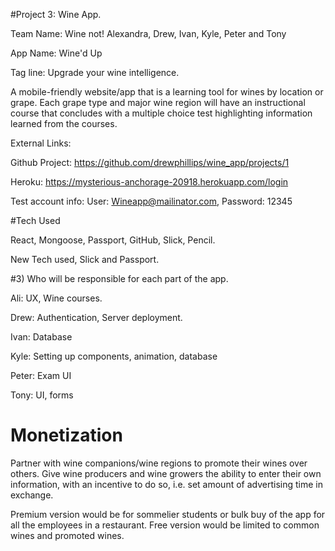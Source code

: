 #Project 3: Wine App.

Team Name: Wine not! Alexandra, Drew, Ivan, Kyle, Peter and Tony

App Name: Wine'd Up

Tag line: Upgrade your wine intelligence.

A mobile-friendly website/app that is a learning tool for wines by location or grape. Each grape type and major wine region will have an instructional course that concludes with a multiple choice test highlighting information learned from the courses. 

External Links:

Github Project: https://github.com/drewphillips/wine_app/projects/1

Heroku: https://mysterious-anchorage-20918.herokuapp.com/login

Test account info:
User: Wineapp@mailinator.com,
Password: 12345


#Tech Used

React, Mongoose, Passport, GitHub, Slick, Pencil.

New Tech used, Slick and Passport.

#3) Who will be responsible for each part of the app.

Ali: UX, Wine courses.

Drew: Authentication, Server deployment. 

Ivan: Database

Kyle: Setting up components, animation, database

Peter: Exam UI

Tony: UI, forms

#   Monetization

Partner with wine companions/wine regions to promote their wines over others. Give wine producers and wine growers the ability to enter their own information, with an incentive to do so, i.e. set amount of advertising time in exchange. 

Premium version would be for sommelier students or bulk buy of the app for all the employees in a restaurant. Free version would be limited to common wines and promoted wines. 
